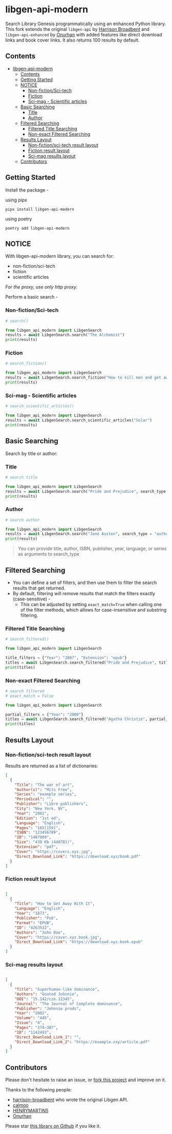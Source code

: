 # libgen-api-modern

Search Library Genesis programmatically using an enhanced Python library. This fork extends the original `libgen-api` by [Harrison Broadbent](https://github.com/harrison-broadbent/libgen-api) and `libgen-api-enhanced` by [Onurhan](https://github.com/onurhanak/libgen-api-enhanced) with added features like direct download links and book cover links. It also returns 100 results by default.

## Contents

- [libgen-api-modern](#libgen-api-modern)
  - [Contents](#contents)
  - [Getting Started](#getting-started)
  - [NOTICE](#notice)
    - [Non-fiction/Sci-tech](#non-fictionsci-tech)
    - [Fiction](#fiction)
    - [Sci-mag - Scientific articles](#sci-mag---scientific-articles)
  - [Basic Searching](#basic-searching)
    - [Title](#title)
    - [Author](#author)
  - [Filtered Searching](#filtered-searching)
    - [Filtered Title Searching](#filtered-title-searching)
    - [Non-exact Filtered Searching](#non-exact-filtered-searching)
  - [Results Layout](#results-layout)
    - [Non-fiction/sci-tech result layout](#non-fictionsci-tech-result-layout)
    - [Fiction result layout](#fiction-result-layout)
    - [Sci-mag results layout](#sci-mag-results-layout)
  - [Contributors](#contributors)

## Getting Started

Install the package -

using pipx

```
pipx install libgen-api-modern
```

using poetry

```
poetry add libgen-api-modern
```

## NOTICE

With libgen-api-modern library, you can search for:

- non-fiction/sci-tech
- fiction
- scientific articles

*For the proxy, use only http proxy.*

Perform a basic search -

### Non-fiction/Sci-tech

```python
# search()

from libgen_api_modern import LibgenSearch
results = await LibgenSearch.search("The Alchemist")
print(results)
```

### Fiction

```python
# search_fiction()

from libgen_api_modern import LibgenSearch
results = await LibgenSearch.search_fiction("How to kill men and get away with it")
print(results)
```

### Sci-mag - Scientific articles

```python
# search_scientific_articles()

from libgen_api_modern import LibgenSearch
results = await LibgenSearch.search_scientific_articles("Solar")
print(results)
```

## Basic Searching

Search by title or author:

### Title

```python
# search title

from libgen_api_modern import LibgenSearch
results = await LibgenSearch.search("Pride and Prejudice", search_type = "title")
print(results)
```

### Author

```python
# search author

from libgen_api_modern import LibgenSearch
results = await LibgenSearch.search("Jane Austen", search_type = "author")
print(results)
```

> You can provide title, author, ISBN, publisher, year, language, or series as arguments to search_type

## Filtered Searching

- You can define a set of filters, and then use them to filter the search results that get returned.
- By default, filtering will remove results that match the filters exactly (case-sensitive) -
  - This can be adjusted by setting `exact_match=True` when calling one of the filter methods, which allows for case-insensitive and substring filtering.

### Filtered Title Searching

```python
# search_filtered()

from libgen_api_modern import LibgenSearch

title_filters = {"Year": "2007", "Extension": "epub"}
titles = await LibgenSearch.search_filtered("Pride and Prejudice", title_filters, exact_match=True)
print(titles)
```

### Non-exact Filtered Searching

```python
# search filtered 
# exact_match = False

from libgen_api_modern import LibgenSearch

partial_filters = {"Year": "2000"}
titles = await LibgenSearch.search_filtered("Agatha Christie", partial_filters, exact_match=False)
print(titles)

```

## Results Layout

### Non-fiction/sci-tech result layout

Results are returned as a list of dictionaries:

```json
[
  {
    "Title": "The war of art", 
    "Author(s)": "Mits Free", 
    "Series": "example series", 
    "Periodical": "", 
    "Publisher": "Libre publishers", 
    "City": "New York, NY", 
    "Year": "2002", 
    "Edition": "1st ed",
    "Language": "English",
    "Pages": "165[159]",
    "ISBN": "123456789",
    "ID": "1487009",
    "Size": "430 Kb (440781)",
    "Extension": "pdf",
    "Cover": "https://covers.xyz.jpg", 
    "Direct_Download_Link": "https://download.xyz/book.pdf"
  }
]

```

### Fiction result layout

```json

[
  {
    "Title": "How to Get Away With It",
    "Language": "English",
    "Year": "1873",
    "Publisher": "Pub",
    "Format": "EPUB",
    "ID": "4263532",
    "Authors": "John Doe",
    "Cover": "https://cover.xyz.book.jpg",
    "Direct_Download_Link": "https://download.xyz.book.epub"
  }
]
```

### Sci-mag results layout

```json

[
  {
    "Title": "Superhuman-like dominance", 
    "Authors": "Goated Johnnie", 
    "DOI": "15.142/cze.12345", 
    "Journal": "The Journal of Complete dominance", 
    "Publisher": "Johnnie prods", 
    "Year": "2002", 
    "Volume": "445", 
    "Issue": "4", 
    "Pages": "374—387", 
    "ID": "1142493", 
    "Direct_Download_Link_1": "", 
    "Direct_Download_Link_2": "https://example.zxy/article.pdf"
  }
]
```

## Contributors

Please don't hesitate to raise an issue, or [fork this project](https://github.com/johnnie-610/libgen-api-modern) and improve on it.

Thanks to the following people:

- [harrison-broadbent](https://github.com/harrison-broadbent) who wrote the original Libgen API.
- [calmoo](https://github.com/calmoo)
- [HENRYMARTIN5](https://github.com/HENRYMARTIN5)
- [Onurhan](https://github.com/onurhanak)

Please star [this library on Github](https://github.com/johnnie-610/libgen-api-modern) if you like it.
